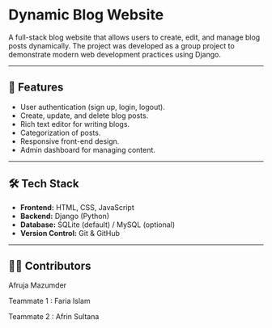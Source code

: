 # Dynamic Blog Website

A full-stack blog website that allows users to create, edit, and manage blog posts dynamically. The project was developed as a group project to demonstrate modern web development practices using Django.

---

## 🚀 Features
- User authentication (sign up, login, logout).
- Create, update, and delete blog posts.
- Rich text editor for writing blogs.
- Categorization of posts.
- Responsive front-end design.
- Admin dashboard for managing content.

---

## 🛠️ Tech Stack
- **Frontend:** HTML, CSS, JavaScript
- **Backend:** Django (Python)
- **Database:** SQLite (default) / MySQL (optional)
- **Version Control:** Git & GitHub

---

## 👨‍💻 Contributors

Afruja Mazumder 

Teammate 1 : Faria Islam

Teammate 2 : Afrin Sultana

